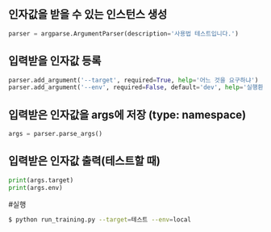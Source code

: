 ## 인자값을 받을 수 있는 인스턴스 생성
```python
parser = argparse.ArgumentParser(description='사용법 테스트입니다.')
```
## 입력받을 인자값 등록
```python
parser.add_argument('--target', required=True, help='어느 것을 요구하냐')
parser.add_argument('--env', required=False, default='dev', help='실행환경은 뭐냐')
```
## 입력받은 인자값을 args에 저장 (type: namespace)
```python
args = parser.parse_args()
```
## 입력받은 인자값 출력(테스트할 때)
```python
print(args.target)
print(args.env)
```
#실행 
```bash
$ python run_training.py --target=테스트 --env=local
```
